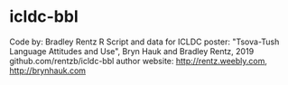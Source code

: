 # icldc-bbl
Code by: Bradley Rentz
R Script and data for ICLDC  poster: "Tsova-Tush Language Attitudes and Use", Bryn Hauk and Bradley Rentz, 2019
github.com/rentzb/icldc-bbl
author website: http://rentz.weebly.com, http://brynhauk.com
